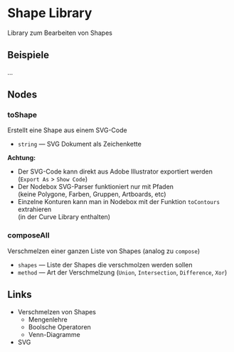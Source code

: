 # Shape Library

Library zum Bearbeiten von Shapes

## Beispiele 

...
 
## Nodes


### toShape

Erstellt eine Shape aus einem SVG-Code

- `string` —  SVG Dokument als Zeichenkette

**Achtung:**

- Der SVG-Code kann direkt aus Adobe Illustrator exportiert werden  
 (`Export As` > `Show Code`)
- Der Nodebox SVG-Parser funktioniert nur mit Pfaden  
(keine Polygone, Farben, Gruppen, Artboards, etc)
- Einzelne Konturen kann man in Nodebox mit der Funktion `toContours` extrahieren  
  (in der Curve Library enthalten)


### composeAll

Verschmelzen einer ganzen Liste von Shapes (analog zu `compose`)

- `shapes` —  Liste der Shapes die verschmolzen werden sollen
- `method` —  Art der Verschmelzung (`Union`, `Intersection`, `Difference`, `Xor`)

## Links

- Verschmelzen von Shapes
	- Mengenlehre
	- Boolsche Operatoren 
	- Venn-Diagramme
- SVG





